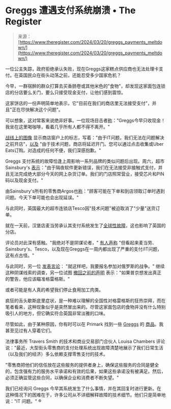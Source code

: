 <!--yml

category: 未分类

date: 2024-05-29 12:31:37

-->

# Greggs 遭遇支付系统崩溃 • The Register

> 来源：[https://www.theregister.com/2024/03/20/greggs_payments_meltdown/](https://www.theregister.com/2024/03/20/greggs_payments_meltdown/)

一位公主失踪，政府拒绝承认失败，现在Greggs这家糕点供应商也无法处理卡支付。在英国民众在街头动荡之前，还能忍受多少国家危机？

今早，一群宿醉的群众打算去买香肠卷或其他米色的"食物"，却发现这家面包连锁店的分店要么关门，要么只接受现金支付，让他们感到震惊。

这家饼店的一份声明简单地表示，它"目前在我们的商店里无法接受支付"，并且"正在尽快解决这个问题"。

可以想象，这对常客来说绝非好事。一位现场目击者[称](https://twitter.com/geezerpaulr/status/1770346456077029395)："Greggs今早只收现金！我坐在这里喝咖啡，看着几乎所有人都不得不离开。"

[战线上的图像](https://news.sky.com/story/greggs-outlets-closed-around-the-uk-after-it-glitch-at-tills-13098440) 显示商店窗户上的标志，写着："由于IT问题，我们无法在问题解决之前开店"，[以及](https://twitter.com/hkambo1/status/1770373453197013376) "由于技术问题，商店将延迟开门。您可以通过点击收集或Uber Eats订购。对造成的任何不便，我们深感抱歉。"

Greggs 支付系统的故障恰逢上周影响一系列品牌的类似问题后出现。周六，超市Sainsbury's [表示](https://twitter.com/sainsburys/status/1768972295622553900)："由于隔夜软件更新错误，我们在无法接受非接触式支付，并且无法完成绝大部分今天的网上杂货订单。我们的门店照常营业，接受芯片和PIN码以及现金支付。"

由Sainsbury's所有的零售商Argos也[称](https://twitter.com/Argos_Online/status/1768946172922618364)："顾客可能在下单和到店领取订单时遇到问题。今天下单可能也会出现延误。"

与此同时，英国最大的超市连锁店Tesco因"技术问题"被迫取消了"少量"送货订单。

就在一天前，汉堡店麦当劳承认其支付系统发生了[全球性故障](https://www.theregister.com/2024/03/15/mcdonalds_ordering_system_outage/)，这也影响了英国的分店。

评论员对此深有感触。"我绝对不是阴谋论者，" [有人声称](https://twitter.com/hwallop/status/1770377775532146952) "但看起来麦当劳、Sainsbury's、Tesco，以及现在Greggs在一周内都出现了严重的支付/IT问题，这有点古怪。"

与此同时，另一位 [发表言论](https://twitter.com/48HrsOnTheTube/status/1770391818540122428)： "就这样吧，我要报名参加对俄罗斯的战争。" 继续这种阴谋线索的调查，另一位试图 [撤回之前的声明](https://twitter.com/ShanghaiHannah/status/1770377012391145873) 表示："如果普京想发出真正的警告，他应该瞄准格雷格斯。"

或者可能是有人真的希望我们停止食用加工肉类。

疯狂的舌头歇斯底里症状，是一种难以理解的全国性对格雷格斯的狂热崇拜，而在笔者看来，这种现象似乎是突然冒出来的。尽管这家面包店的食物并没有什么特别吸引人的地方，但它确实符合英国非常淡雅的口味。

尽管如此，由于某种原因，你有时可以在 Primark 找到一些 [Greggs](https://www.greggs.co.uk/news/greggs-x-primark-freshly-baked-fashion-drop-is-here) 的 [商品](https://www.greggs.co.uk/news/greggs-x-primark-gift-guide)。我甚至见过有人穿着它们。

法律事务所 Travers Smith 的技术和商业交易部门合伙人 Louisa Chambers 评论说："最近，大型街头零售商的支付处理系统出现故障清楚地展示了我们日常生活（以及我们的经济）多么依赖支撑零售支付的技术。

"零售商把他们的信任放在这些服务的提供者身上，确保这些服务的合同是健全的，包含强有力的服务水平承诺和有效的后果，如果这些承诺没有被满足。然后，必须正确监管这些合同，以确保企业和消费者不断失望。"

我们已经询问 Greggs 今早其系统发生了什么事情，并在其回复时进行更新。在这种情况下的困难在于，许多公司从不详细解释故障的技术细节。他们只是简单地说："IT 问题。" ®
